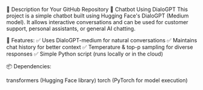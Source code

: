 📌 Description for Your GitHub Repository
🤖 Chatbot Using DialoGPT
This project is a simple chatbot built using Hugging Face's DialoGPT (Medium model). It allows interactive conversations and can be used for customer support, personal assistants, or general AI chatting.

🚀 Features:
✅ Uses DialoGPT-medium for natural conversations
✅ Maintains chat history for better context
✅ Temperature & top-p sampling for diverse responses
✅ Simple Python script (runs locally or in the cloud)

📦 Dependencies:

transformers (Hugging Face library)
torch (PyTorch for model execution)
